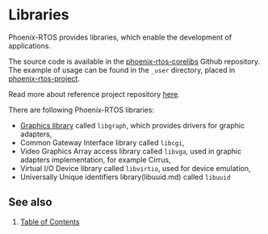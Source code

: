 # Libraries

Phoenix-RTOS provides libraries, which enable the development of applications.

The source code is available in the [phoenix-rtos-corelibs](https://github.com/phoenix-rtos/phoenix-rtos-corelibs) Github repository.
The example of usage can be found in the `_user` directory, placed in [phoenix-rtos-project](https://github.com/phoenix-rtos/phoenix-rtos-project).

Read more about reference project repository [here](../project.md).

There are following Phoenix-RTOS libraries:

- [Graphics library](libgraph.md) called `libgraph`, which provides drivers for graphic adapters,
- Common Gateway Interface library called `libcgi`,
- Video Graphics Array access library called `libvga`, used in graphic adapters implementation, for example Cirrus,
- Virtual I/O Device library called `libvirtio`, used for device emulation,
- Universally Unique identifiers library(libuuid.md) called `libuuid`

<!-- #TODO: add chapters on how to use each of this library in separate chapters -->

## See also

1. [Table of Contents](../README.md)

